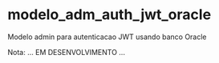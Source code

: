 # modelo_adm_auth_jwt_oracle
Modelo admin para autenticacao JWT usando banco Oracle

Nota: ... EM DESENVOLVIMENTO ...
